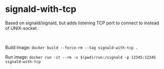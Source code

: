 # signald-with-tcp

Based on signald/signald, but adds listening TCP port to connect to instead of UNIX-socket.

<br/>

Build image:
`docker build --force-rm --tag signald-with-tcp .`

Run image:
`docker run -it --rm -v $(pwd)/run:/signald -p 12345:12345 signald-with-tcp`

